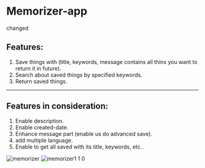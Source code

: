 # Memorizer-app
changed
## Features:
1. Save things with (title, keywords, message contains all thins you want to return it in future).
2. Search about saved things by specified keywords.
3. Return saved things.
--------------------------------------------------------------------------------------------------
## Features in consideration:
1. Enable description.
2. Enable created-date.
3. Enhance message part (enable us do advanced save).
4. add multiple language.
5. Enable to get all saved with its title, keywords, etc..

![memorizer](https://user-images.githubusercontent.com/46943991/147847358-90d87048-b8fa-4d5e-bfec-d48f5c8b5c29.JPG)
![memorizer1 1 0](https://user-images.githubusercontent.com/46943991/147868081-c7255f57-1044-47c0-85ee-925e9bf02fac.JPG)
